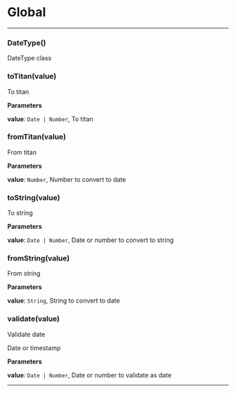 # Global





* * *

### DateType() 

DateType class



### toTitan(value) 

To titan

**Parameters**

**value**: `Date | Number`, To titan



### fromTitan(value) 

From titan

**Parameters**

**value**: `Number`, Number to convert to date



### toString(value) 

To string

**Parameters**

**value**: `Date | Number`, Date or number to convert to string



### fromString(value) 

From string

**Parameters**

**value**: `String`, String to convert to date



### validate(value) 

Validate date

Date or timestamp

**Parameters**

**value**: `Date | Number`, Date or number to validate as date




* * *










